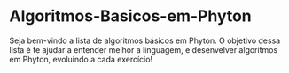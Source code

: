 # Algoritmos-Basicos-em-Phyton
 Seja bem-vindo a lista de algoritmos básicos em Phyton.
 O objetivo dessa lista é te ajudar a entender melhor a linguagem, e desenvelver algoritmos em Phyton, evoluindo a cada exercício! 
